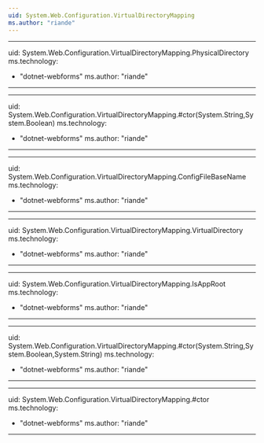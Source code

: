 ```yaml
---
uid: System.Web.Configuration.VirtualDirectoryMapping
ms.author: "riande"
---
```


---
uid: System.Web.Configuration.VirtualDirectoryMapping.PhysicalDirectory
ms.technology: 
  - "dotnet-webforms"
ms.author: "riande"
---

---
uid: System.Web.Configuration.VirtualDirectoryMapping.#ctor(System.String,System.Boolean)
ms.technology: 
  - "dotnet-webforms"
ms.author: "riande"
---

---
uid: System.Web.Configuration.VirtualDirectoryMapping.ConfigFileBaseName
ms.technology: 
  - "dotnet-webforms"
ms.author: "riande"
---

---
uid: System.Web.Configuration.VirtualDirectoryMapping.VirtualDirectory
ms.technology: 
  - "dotnet-webforms"
ms.author: "riande"
---

---
uid: System.Web.Configuration.VirtualDirectoryMapping.IsAppRoot
ms.technology: 
  - "dotnet-webforms"
ms.author: "riande"
---

---
uid: System.Web.Configuration.VirtualDirectoryMapping.#ctor(System.String,System.Boolean,System.String)
ms.technology: 
  - "dotnet-webforms"
ms.author: "riande"
---

---
uid: System.Web.Configuration.VirtualDirectoryMapping.#ctor
ms.technology: 
  - "dotnet-webforms"
ms.author: "riande"
---
